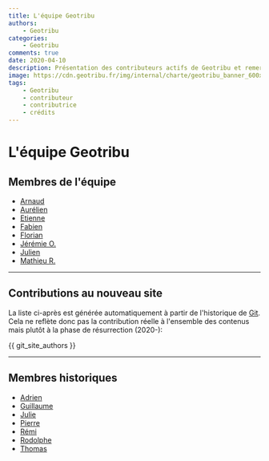 ```yaml
---
title: L'équipe Geotribu
authors:
    - Geotribu
categories:
    - Geotribu
comments: true
date: 2020-04-10
description: Présentation des contributeurs actifs de Geotribu et remerciements aux personnes et projets libres qui rendent l'aventure possible.
image: https://cdn.geotribu.fr/img/internal/charte/geotribu_banner_600x300.png
tags:
    - Geotribu
    - contributeur
    - contributrice
    - crédits
---
```


# L'équipe Geotribu

## Membres de l'équipe

- [Arnaud](arnaud-vandecasteele.md)
- [Aurélien](aurelien-chaumet.md)
- [Etienne](etienne-delay.md)
- [Fabien](fabien-goblet.md)
- [Florian](florian-boret.md)
- [Jérémie O.](jeremie-ory.md)
- [Julien](julien-moura.md)
- [Mathieu R.](mathieu-rajerison.md)

----

## Contributions au nouveau site

La liste ci-après est générée automatiquement à partir de l'historique de [Git](https://fr.wikipedia.org/wiki/Git). Cela ne reflète donc pas la contribution réelle à l'ensemble des contenus mais plutôt à la phase de résurrection (2020-):

{{ git_site_authors }}

----

## Membres historiques

- [Adrien](adrien-van-hamme.md)
- [Guillaume](guillaume-de-boyer.md)
- [Julie](julie-pierson.md)
- [Pierre](pierre-vernier.md)
- [Rémi](remi-bovard.md)
- [Rodolphe](rodolphe-quiedeville.md)
- [Thomas](thomas-gratier.md)
